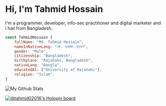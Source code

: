 # Hi, I'm Tahmid Hossain

I'm a programmer, developer, info-sec practitioner and digital marketer and I hail from Bangladesh.

```javascript
const TahmidHossain {
    fullName: "Md. Tahmid Hossain",
    nameInNativeLang: "মো. তাহমিদ হোসেন",
    gender: "Male",
    citizenship: "Bangladesh",
    birthplace: "Rajshahi, Bangladesh",
    nativeLang: "Bangla",
    educatedAt: ["University of Rajshahi"],
    religion: "Islam",
}
```

![My Github Stats](https://github-readme-stats.vercel.app/api?username=tahmid02016&show_icons=true&theme=merko)

[![@tahmid02016's Holopin board](https://holopin.io/api/user/board?user=tahmid02016)](https://holopin.io/@tahmid02016)

